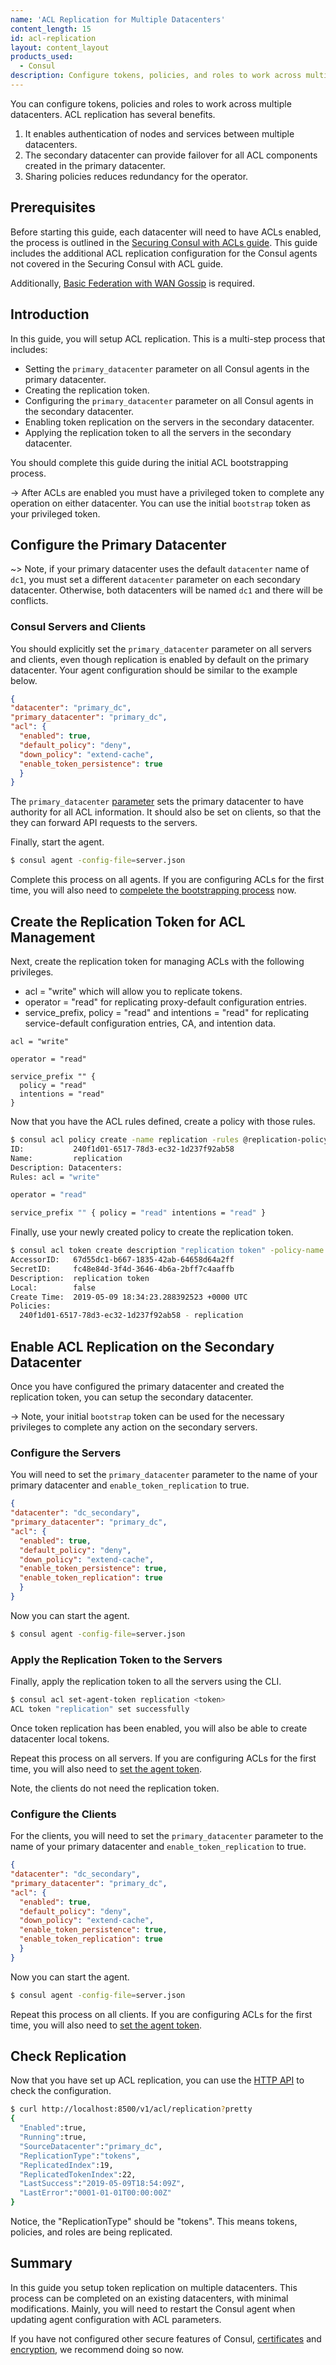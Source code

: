 ```yaml
---
name: 'ACL Replication for Multiple Datacenters'
content_length: 15
id: acl-replication
layout: content_layout
products_used:
  - Consul
description: Configure tokens, policies, and roles to work across multiple datacenters.
---
```


You can configure tokens, policies and roles to work across multiple datacenters. ACL replication has several benefits. 

1. It enables authentication of nodes and services between multiple datacenters. 
1. The secondary datacenter can provide failover for all ACL components created in the primary datacenter. 
1. Sharing policies reduces redundancy for the operator.

## Prerequisites

Before starting this guide, each datacenter will need to have ACLs enabled, the process is outlined in the [Securing Consul with ACLs
guide](/consul/security-networking/production-acls). This guide includes the additional ACL replication configuration for the Consul
agents not covered in the Securing Consul with ACL guide. 

Additionally,
[Basic Federation with WAN Gossip](/consul/security-networking/datacenters) is required. 

## Introduction 

In this guide, you will setup ACL replication. This is a multi-step process
that includes:

- Setting the `primary_datacenter` parameter on all Consul agents in the primary datacenter.  
- Creating the replication token.  
- Configuring the `primary_datacenter` parameter on all Consul agents in the secondary datacenter.  
- Enabling token replication on the servers in the secondary datacenter.  
- Applying the replication token to all the servers in the secondary datacenter. 

You should complete this guide during the initial ACL bootstrapping
process. 

-> After ACLs are enabled you must have a privileged token to complete any
operation on either datacenter. You can use the initial
`bootstrap` token as your privileged token.

## Configure the Primary Datacenter

~> Note, if your primary datacenter uses the default `datacenter` name of
`dc1`, you must set a different `datacenter` parameter on each secondary datacenter.
Otherwise, both datacenters will be named `dc1` and there will be conflicts.

### Consul Servers and Clients

You should explicitly set the `primary_datacenter` parameter on all servers
and clients, even though replication is enabled by default on the primary
datacenter. Your agent configuration should be similar to the example below.  

```json 
{ 
"datacenter": "primary_dc", 
"primary_datacenter": "primary_dc",
"acl": { 
  "enabled": true, 
  "default_policy": "deny", 
  "down_policy": "extend-cache",
  "enable_token_persistence": true 
  } 
} 
```

The `primary_datacenter`
[parameter](https://www.consul.io/docs/agent/options.html#primary_datacenter)
sets the primary datacenter to have authority for all ACL information. It
should also be set on clients, so that the they can forward API
requests to the servers. 

Finally, start the agent.

```sh 
$ consul agent -config-file=server.json 
```

Complete this process on all agents. If you are configuring ACLs for the
first time, you will also need to [compelete the bootstrapping process](/consul/security-networking/production-acls) now.

## Create the Replication Token for ACL Management

Next, create the replication token for managing ACLs
with the following privileges.

- acl = "write" which will allow you to replicate tokens.  
- operator = "read" for replicating proxy-default configuration entries.
- service_prefix, policy = "read" and intentions = "read" for replicating
service-default configuration entries, CA, and intention data. 

```hcl 
acl = "write"

operator = "read"

service_prefix "" { 
  policy = "read" 
  intentions = "read" 
} 
```

Now that you have the ACL rules defined, create a policy with those rules. 

```sh 
$ consul acl policy create -name replication -rules @replication-policy.hcl 
ID:           240f1d01-6517-78d3-ec32-1d237f92ab58
Name:         replication 
Description: Datacenters: 
Rules: acl = "write"

operator = "read"

service_prefix "" { policy = "read" intentions = "read" } 
```

Finally, use your newly created policy to create the replication token.

```sh 
$ consul acl token create description "replication token" -policy-name replication 
AccessorID:   67d55dc1-b667-1835-42ab-64658d64a2ff 
SecretID:     fc48e84d-3f4d-3646-4b6a-2bff7c4aaffb 
Description:  replication token 
Local:        false
Create Time:  2019-05-09 18:34:23.288392523 +0000 UTC 
Policies: 
  240f1d01-6517-78d3-ec32-1d237f92ab58 - replication 
```

## Enable ACL Replication on the Secondary Datacenter

Once you have configured the primary datacenter and created the replication
token, you can setup the secondary datacenter. 

-> Note, your initial `bootstrap` token can be used for the necessary
privileges to complete any action on the secondary servers. 

### Configure the Servers 

You will need to set the `primary_datacenter` parameter to the name of your
primary datacenter and `enable_token_replication` to true.  

```json 
{ 
"datacenter": "dc_secondary", 
"primary_datacenter": "primary_dc", 
"acl": { 
  "enabled": true, 
  "default_policy": "deny", 
  "down_policy": "extend-cache", 
  "enable_token_persistence": true,
  "enable_token_replication": true
  } 
} 
```

Now you can start the agent.

```sh 
$ consul agent -config-file=server.json 
``` 

### Apply the Replication Token to the Servers

Finally, apply the replication token to all the servers using the CLI. 

```sh 
$ consul acl set-agent-token replication <token> 
ACL token "replication" set successfully 
```

Once token replication has been enabled, you will also be able to create
datacenter local tokens.

Repeat this process on all servers. If you are configuring ACLs for the
first time, you will also need to [set the agent token](/consul/security-networking/production-acls#add-the-token-to-the-agent).

Note, the clients do not need the replication token.

### Configure the Clients

For the clients, you will need to set the `primary_datacenter` parameter to the
name of your primary datacenter and `enable_token_replication` to true.

```json 
{ 
"datacenter": "dc_secondary", 
"primary_datacenter": "primary_dc",
"acl": { 
  "enabled": true, 
  "default_policy": "deny", 
  "down_policy": "extend-cache", 
  "enable_token_persistence": true, 
  "enable_token_replication": true 
  } 
} 
```

Now you can start the agent.

```sh 
$ consul agent -config-file=server.json 
``` 

Repeat this process on all clients. If you are configuring ACLs for the
first time, you will also need to [set the agent token](/consul/security-networking/production-acls#add-the-token-to-the-agent). 

## Check Replication 

Now that you have set up ACL replication, you can use the [HTTP API](https://www.consul.io/api/acl/acl.html#check-acl-replication) to check
the configuration.

```sh 
$ curl http://localhost:8500/v1/acl/replication?pretty
{
  "Enabled":true,
  "Running":true,
  "SourceDatacenter":"primary_dc",
  "ReplicationType":"tokens",
  "ReplicatedIndex":19,
  "ReplicatedTokenIndex":22,
  "LastSuccess":"2019-05-09T18:54:09Z",
  "LastError":"0001-01-01T00:00:00Z"
}
```

Notice, the "ReplicationType" should be "tokens". This means tokens, policies,
and roles are being replicated. 

## Summary

In this guide you setup token replication on multiple datacenters. This process can be completed on an existing datacenters, with minimal 
modifications. Mainly, you will need to restart the Consul agent when updating
agent configuration with ACL parameters. 

If you have not configured other secure features of Consul,
[certificates](consul/security-networking/certificates) and
[encryption](consul/security-networking/agent-encryption),
we recommend doing so now. 
